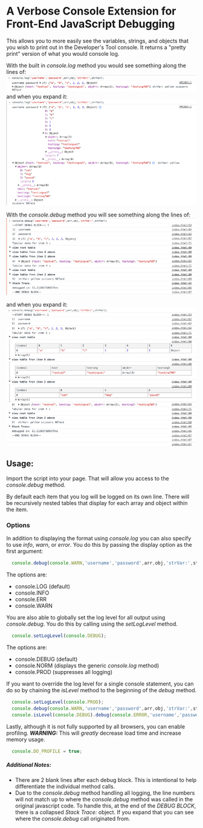 # A Verbose Console Extension for Front-End JavaScript Debugging

This allows you to more easily see the variables, strings, and objects that you wish to print out in the Developer's Tool console.
It returns a "pretty print" version of what you would console log.

With the built in _console.log_ method you would see something along the lines of:
![Console Log Collapsed](console-log-collapsed.png)
and when you expand it:
![Console Log Expanded](console-log-expanded.png)

With the _console.debug_ method you will see something along the lines of:
![Console Debug Collapsed](console-debug-collapsed.png)

and when you expand it:
![Console Debug Expanded](console-debug-expanded.png)

## Usage:
Import the script into your page.
That will allow you access to the _console.debug_ method.

By default each item that you log will be logged on its own line.
There will be recursively nested tables that display for each array and object within the item.

### Options
In addition to displaying the format using _console.log_ you can also specify to use _info_, _warn_, or _error_.
You do this by passing the display option as the first argument:
```javascript
  console.debug(console.WARN,'username','password',arr,obj,'strVar:',strVar);
```
The options are:
* console.LOG (default)
* console.INFO
* console.ERR
* console.WARN

You are also able to globally set the log level for all output using _console.debug_.
You do this by calling using the _setLogLevel_ method.
```javascript
  console.setLogLevel(console.DEBUG);
```
The options are:
* console.DEBUG (default)
* console.NORM (displays the generic _console.log_ method)
* console.PROD (suppresses all logging)

If you want to override the log level for a single console statement, you can do so by chaining the _isLevel_ method to the beginning of the _debug_ method.
```javascript
  console.setLogLevel(console.PROD);
  console.debug(console.WARN,'username','password',arr,obj,'strVar:',strVar); //will not display due to logLevel being set to "PROD" above
  console.isLevel(console.DEBUG).debug(console.ERROR,'username','password',arr,obj,'strVar:',strVar); //will display using "pretty print" style
```

Lastly, although it is not fully supported by all browsers, you can enable profiling.
_**WARNING:**_ This will _greatly_ decrease load time and increase memory usage.
```javascript
  console.DO_PROFILE = true;
```

##### _Additional Notes:_
* There are 2 blank lines after each debug block. This is intentional to help differentiate the individual method calls.
* Due to the _console.debug_ method handling all logging, the line numbers will not match up to where the _console.debug_ method was called in the original javascript code. To handle this, at the end of the _DEBUG BLOCK_, there is a collapsed _Stack Trace:_ object. If you expand that you can see where the _console.debug_ call originated from.
